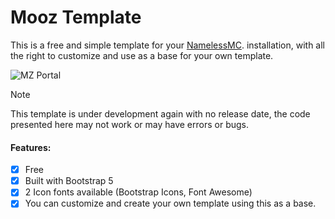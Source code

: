 # Mooz Template
This is a free and simple template for your [NamelessMC](https://namelessmc.com/). installation, with all the right to customize and use as a base for your own template.

![MZ Portal](https://cuberico.cloud/assets/mz-portal.png)

> [!NOTE]
> This template is under development again with no release date, the code presented here may not work or may have errors or bugs.

#### Features:
- [x] Free
- [x] Built with Bootstrap 5
- [x] 2 Icon fonts available (Bootstrap Icons, Font Awesome)
- [x] You can customize and create your own template using this as a base.
